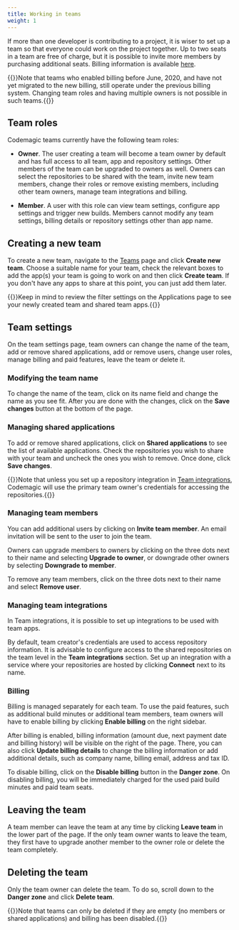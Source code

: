 ```yaml
---
title: Working in teams
weight: 1
---
```


If more than one developer is contributing to a project, it is wiser to set up a team so that everyone could work on the project together. Up to two seats in a team are free of charge, but it is possible to invite more members by purchasing additional seats. Billing information is available [here](https://codemagic.io/pricing/).

{{<notebox>}}Note that teams who enabled billing before June, 2020, and have not yet migrated to the new billing, still operate under the previous billing system. Changing team roles and having multiple owners is not possible in such teams.{{</notebox>}}

## Team roles

Codemagic teams currently have the following team roles:

* **Owner**. The user creating a team will become a team owner by default and has full access to all team, app and repository settings. Other members of the team can be upgraded to owners as well. Owners can select the repositories to be shared with the team, invite new team members, change their roles or remove existing members, including other team owners, manage team integrations and billing.

* **Member**. A user with this role can view team settings, configure app settings and trigger new builds. Members cannot modify any team settings, billing details or repository settings other than app name.

## Creating a new team

To create a new team, navigate to the [Teams](https://codemagic.io/teams) page and click **Create new team**. Choose a suitable name for your team, check the relevant boxes to add the app(s) your team is going to work on and then click **Create team**. If you don't have any apps to share at this point, you can just add them later.

{{<notebox>}}Keep in mind to review the filter settings on the Applications page to see your newly created team and shared team apps.{{</notebox>}}

## Team settings

On the team settings page, team owners can change the name of the team, add or remove shared applications, add or remove users, change user roles, manage billing and paid features, leave the team or delete it.

### Modifying the team name

To change the name of the team, click on its name field and change the name as you see fit. After you are done with the changes, click on the **Save changes** button at the bottom of the page.

### Managing shared applications

To add or remove shared applications, click on **Shared applications** to see the list of available applications. Check the repositories you wish to share with your team and uncheck the ones you wish to remove. Once done, click **Save changes**.

{{<notebox>}}Note that unless you set up a repository integration in [Team integrations](#managing-team-integrations), Codemagic will use the primary team owner's credentials for accessing the repositories.{{</notebox>}}

### Managing team members

You can add additional users by clicking on **Invite team member**. An email invitation will be sent to the user to join the team.

Owners can upgrade members to owners by clicking on the three dots next to their name and selecting **Upgrade to owner**, or downgrade other owners by selecting **Downgrade to member**. 

To remove any team members, click on the three dots next to their name and select **Remove user**.

### Managing team integrations

In Team integrations, it is possible to set up integrations to be used with team apps.

By default, team creator's credentials are used to access repository information. It is advisable to configure access to the shared repositories on the team level in the **Team integrations** section. Set up an integration with a service where your repositories are hosted by clicking **Connect** next to its name.

### Billing

Billing is managed separately for each team. To use the paid features, such as additional build minutes or additional team members, team owners will have to enable billing by clicking **Enable billing** on the right sidebar. 

After billing is enabled, billing information (amount due, next payment date and billing history) will be visible on the right of the page. There, you can also click **Update billing details** to change the billing information or add additional details, such as company name, billing email, address and tax ID.

To disable billing, click on the **Disable billing** button in the **Danger zone**. On disabling billing, you will be immediately charged for the used paid build minutes and paid team seats.

## Leaving the team

A team member can leave the team at any time by clicking **Leave team** in the lower part of the page. If the only team owner wants to leave the team, they first have to upgrade another member to the owner role or delete the team completely.

## Deleting the team

Only the team owner can delete the team. To do so, scroll down to the **Danger zone** and click **Delete team**.

{{<notebox>}}Note that teams can only be deleted if they are empty (no members or shared applications) and billing has been disabled.{{</notebox>}}
